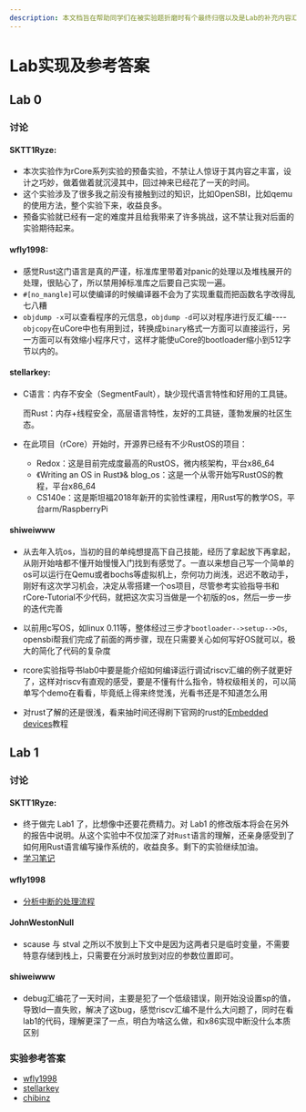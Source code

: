 ```yaml
---
description: 本文档旨在帮助同学们在被实验题折磨时有个最终归宿以及是Lab的补充内容汇总。内容是总结了前人的项目仓库记录。
---
```


# Lab实现及参考答案

## Lab 0

### 讨论

#### SKTT1Ryze:

+ 本次实验作为rCore系列实验的预备实验，不禁让人惊讶于其内容之丰富，设计之巧妙，做着做着就沉浸其中，回过神来已经花了一天的时间。
+ 这个实验涉及了很多我之前没有接触到过的知识，比如OpenSBI，比如qemu的使用方法，整个实验下来，收益良多。
+ 预备实验就已经有一定的难度并且给我带来了许多挑战，这不禁让我对后面的实验期待起来。

#### wfly1998:

+ 感觉Rust这门语言是真的严谨，标准库里带着对panic的处理以及堆栈展开的处理，很贴心了，所以禁用掉标准库之后要自己实现一遍。
+ `#[no_mangle]`可以使编译的时候编译器不会为了实现重载而把函数名字改得乱七八糟
+ `objdump -x`可以查看程序的元信息，`objdump -d`可以对程序进行反汇编----`objcopy`在uCore中也有用到过，转换成`binary`格式一方面可以直接运行，另一方面可以有效缩小程序尺寸，这样才能使uCore的bootloader缩小到512字节以内的。

#### stellarkey:

+ C语言：内存不安全（SegmentFault），缺少现代语言特性和好用的工具链。

  而Rust：内存+线程安全，高层语言特性，友好的工具链，蓬勃发展的社区生态。

+ 在此项目（rCore）开始时，开源界已经有不少RustOS的项目：

  - Redox：这是目前完成度最高的RustOS，微内核架构，平台x86_64
  - 《Writing an OS in Rust》& blog_os：这是一个从零开始写RustOS的教程，平台x86_64
  - CS140e：这是斯坦福2018年新开的实验性课程，用Rust写的教学OS，平台arm/RaspberryPi

#### shiweiwww

+ 从去年入坑os，当初的目的单纯想提高下自己技能，经历了拿起放下再拿起，从刚开始啥都不懂开始慢慢入门找到有感觉了。一直以来想自己写一个简单的os可以运行在Qemu或者bochs等虚拟机上，奈何功力尚浅，迟迟不敢动手，刚好有这次学习机会，决定从零搭建一个os项目，尽管参考实验指导书和rCore-Tutorial不少代码，就把这次实习当做是一个初版的os，然后一步一步的迭代完善

+ 以前用c写OS，如linux 0.11等，整体经过三步才`bootloader-->setup-->Os`, opensbi帮我们完成了前面的两步骤，现在只需要关心如何写好OS就可以，极大的简化了代码的复杂度

+ rcore实验指导书lab0中要是能介绍如何编译运行调试riscv汇编的例子就更好了，这样对riscv有直观的感受，要是不懂有什么指令，特权级相关的，可以简单写个demo在看看，毕竟纸上得来终觉浅，光看书还是不知道怎么用

+ 对rust了解的还是很浅，看来抽时间还得刷下官网的rust的[Embedded devices](https://www.rust-lang.org/what/embedded)教程



## Lab 1

### 讨论

#### SKTT1Ryze:

+ 终于做完 Lab1 了，比想像中还要花费精力。对 Lab1 的修改版本将会在另外的报告中说明。从这个实验中不仅加深了对`Rust`语言的理解，还亲身感受到了如何用Rust语言编写操作系统的，收益良多。剩下的实验继续加油。
+ [学习笔记](https://github.com/SKTT1Ryze/OS_Tutorial_Summer_of_Code/blob/master/rCore_Labs/Lab1/Report/lab_1_report.md#lab1)

#### wfly1998

+ [分析中断的处理流程](https://github.com/wfly1998/DailySchedule/blob/master/06-rcore-lab-notes/lab1.md#%E5%88%86%E6%9E%90%E4%B8%AD%E6%96%AD%E7%9A%84%E5%A4%84%E7%90%86%E6%B5%81%E7%A8%8B)

#### JohnWestonNull

+ scause 与 stval 之所以不放到上下文中是因为这两者只是临时变量，不需要特意存储到栈上，只需要在分派时放到对应的参数位置即可。

#### shiweiwww

+ debug汇编花了一天时间，主要是犯了一个低级错误，刚开始没设置sp的值，导致ld一直失败，解决了这bug，感觉riscv汇编不是什么大问题了，同时在看lab1的代码，理解更深了一点，明白为啥这么做，和x86实现中断没什么本质区别



### 实验参考答案

+ [wfly1998](https://github.com/wfly1998/DailySchedule/blob/master/06-rcore-lab-notes/lab1_practice.md#%E5%AE%9E%E9%AA%8C%E9%A2%98)
+ [stellarkey](https://github.com/stellarkey/os_summer_project/tree/master/rcore_project#%E5%AE%9E%E9%AA%8C%E4%B8%80%E5%AE%9E%E9%AA%8C%E9%A2%98)
+ [chibinz](https://github.com/chibinz/rCoreLab/blob/ce554c15c2e27e732b285803085d36d3da8f4c20/doc/lab1.md#lab-1-%E5%AD%A6%E4%B9%A0%E8%AE%B0%E5%BD%95)

